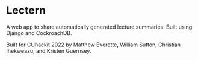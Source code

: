 # Lectern
A web app to share automatically generated lecture summaries. Built using Django and CockroachDB.

Built for CUhackit 2022 by Matthew Everette, William Sutton, Christian Ihekweazu, and Kristen Guernsey.
